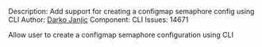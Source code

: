 Description: Add support for creating a configmap semaphore config using CLI
Author: [Darko Janjic](https://github.com/djanjic)
Component: CLI
Issues: 14671

Allow user to create a configmap semaphore configuration using CLI

